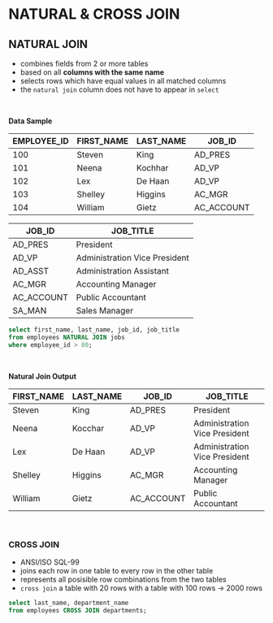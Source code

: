 # NATURAL & CROSS JOIN

## NATURAL JOIN

- combines fields from 2 or more tables
- based on all **columns with the same name**
- selects rows which have equal values in all matched columns
- the `natural join` column does not have to appear in `select`

<br>

**Data Sample**

| EMPLOYEE_ID | FIRST_NAME | LAST_NAME | JOB_ID     |
| ----------- | ---------- | --------- | ---------- |
| 100         | Steven     | King      | AD_PRES    |
| 101         | Neena      | Kochhar   | AD_VP      |
| 102         | Lex        | De Haan   | AD_VP      |
| 103         | Shelley    | Higgins   | AC_MGR     |
| 104         | William    | Gietz     | AC_ACCOUNT |

| JOB_ID     | JOB_TITLE                     |
| ---------- | ----------------------------- |
| AD_PRES    | President                     |
| AD_VP      | Administration Vice President |
| AD_ASST    | Administration Assistant      |
| AC_MGR     | Accounting Manager            |
| AC_ACCOUNT | Public Accountant             |
| SA_MAN     | Sales Manager                 |

```sql
select first_name, last_name, job_id, job_title
from employees NATURAL JOIN jobs
where employee_id > 80;
```

<br>

**Natural Join Output**

| FIRST_NAME | LAST_NAME | JOB_ID     | JOB_TITLE                     |
| ---------- | --------- | ---------- | ----------------------------- |
| Steven     | King      | AD_PRES    | President                     |
| Neena      | Kocchar   | AD_VP      | Administration Vice President |
| Lex        | De Haan   | AD_VP      | Administration Vice President |
| Shelley    | Higgins   | AC_MGR     | Accounting Manager            |
| William    | Gietz     | AC_ACCOUNT | Public Accountant             |

<br>

### CROSS JOIN

- ANSI/ISO SQL-99
- joins each row in one table to every row in the other table
- represents all posisible row combinations from the two tables
- `cross join` a table with 20 rows with a table with 100 rows  →  2000 rows

```sql
select last_name, department_name
from employees CROSS JOIN departments;
```